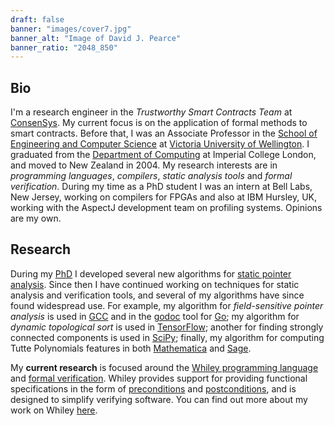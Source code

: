 ```yaml
---
draft: false
banner: "images/cover7.jpg"
banner_alt: "Image of David J. Pearce"
banner_ratio: "2048_850"
---
```


## Bio

I'm a research engineer in the _Trustworthy Smart Contracts Team_ at [ConsenSys](https://consensys.net/).  My current focus is on the application of formal methods to smart contracts.  Before that, I was an Associate Professor in the [School of Engineering and Computer Science](https://www.wgtn.ac.nz/ecs) at [Victoria University of Wellington](https://www.wgtn.ac.nz).  I graduated from the [Department of Computing](https://www.imperial.ac.uk/computing) at Imperial College London, and moved to New Zealand in 2004.  My research interests are in *programming languages*, *compilers*, *static analysis tools* and *formal verification*.  During my time as a PhD student I was an intern at Bell Labs, New Jersey, working on compilers for FPGAs and also at IBM Hursley, UK, working with the AspectJ development team on profiling systems.  Opinions are my own.

## Research

During my [PhD](publications/Pearce05_PhD.pdf) I developed several new algorithms for [static pointer analysis](https://en.wikipedia.org/wiki/Pointer_analysis).  Since then I have continued working on techniques for static analysis and verification tools, and several of my algorithms have since found widespread use.  For example, my algorithm for *field-sensitive pointer analysis* is used in [GCC](https://github.com/gcc-mirror/gcc/blob/master/gcc/tree-ssa-structalias.c) and in the [godoc](https://github.com/golang/tools/blob/master/go/pointer/doc.go) tool for [Go](https://golang.org); my algorithm for *dynamic topological sort* is used in [TensorFlow](https://github.com/tensorflow/tensorflow/blob/master/tensorflow/compiler/jit/graphcycles/graphcycles.cc); another for finding strongly connected components is used in [SciPy](https://docs.scipy.org/doc/scipy/reference/generated/scipy.sparse.csgraph.connected_components.html); finally, my algorithm for computing Tutte Polynomials features in both [Mathematica](https://mathworld.wolfram.com/TuttePolynomial.html) and [Sage](https://doc.sagemath.org/html/en/reference/graphs/sage/graphs/tutte_polynomial.html).

My **current research** is focused around the [Whiley programming language](http://whiley.org) and [formal verification](https://en.wikipedia.org/wiki/Formal_verification).  Whiley provides support for providing functional specifications in the form of [preconditions](https://en.wikipedia.org/wiki/Precondition) and [postconditions](https://en.wikipedia.org/wiki/Postcondition), and is designed to simplify verifying software.  You can find out more about my work on Whiley [here](projects/whiley).
